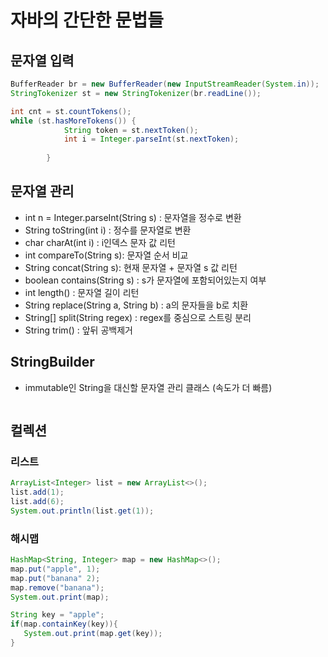# 자바의 간단한 문법들

## 문자열 입력
```Java
BufferReader br = new BufferReader(new InputStreamReader(System.in)); 
StringTokenizer st = new StringTokenizer(br.readLine());

int cnt = st.countTokens();
while (st.hasMoreTokens()) {
            String token = st.nextToken();
            int i = Integer.parseInt(st.nextToken);
            
        }
```
## 문자열 관리
- int n = Integer.parseInt(String s) : 문자열을 정수로 변환
- String toString(int i) : 정수를 문자열로 변환
- char charAt(int i) : i인덱스 문자 값 리턴
- int compareTo(String s): 문자열 순서 비교
- String concat(String s): 현재 문자열 + 문자열 s 값 리턴
- boolean contains(String s) : s가 문자열에 포함되어있는지 여부
- int length() : 문자열 길이 리턴
- String replace(String a, String b) : a의 문자들을 b로 치환
- String[] split(String regex) : regex를 중심으로 스트링 분리
- String trim() : 앞뒤 공백제거

## StringBuilder
- immutable인 String을 대신할 문자열 관리 클래스 (속도가 더 빠름)
```Java

```

## 컬렉션
### 리스트
```Java
ArrayList<Integer> list = new ArrayList<>();
list.add(1);
list.add(6);
System.out.println(list.get(1));
```

### 해시맵
```Java
HashMap<String, Integer> map = new HashMap<>();
map.put("apple", 1);
map.put("banana" 2);
map.remove("banana");
System.out.print(map);

String key = "apple";
if(map.containKey(key)){
   System.out.print(map.get(key));
}
```

